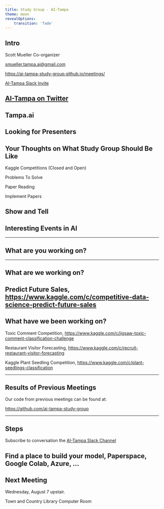 ```yaml
---
title: Study Group - AI-Tampa
theme: moon
revealOptions:
    transition: 'fade'
---
```

## Intro

Scott Mueller
Co-organizer

smueller.tampa.ai@gmail.com

https://ai-tampa-study-group.github.io/meetings/

[AI-Tampa Slack Invite](https://join.slack.com/t/ai-tampa/shared_invite/enQtNDAwOTE2NjM0MzU2LWM1YWUzMzNlNWFkODYzNTRlYTIzYTgzZTg4ODUwNWQ4M2Y0MjBhZTdmNzgxMWYxYTI1MTkxZTEzZTdkYjYzNDg)

[AI-Tampa on Twitter](https://twitter.com/AiTampa)
---
## Tampa.ai

Looking for Presenters
---
## Your Thoughts on What Study Group Should Be Like

Kaggle Competitions (Closed and Open)

Problems To Solve

Paper Reading

Implement Papers

Show and Tell
---
## Interesting Events in AI

---
## What are you working on?
---
## What are we working on?

Predict Future Sales, https://www.kaggle.com/c/competitive-data-science-predict-future-sales
---
## What have we been working on?

Toxic Comment Competition, https://www.kaggle.com/c/jigsaw-toxic-comment-classification-challenge

Restaurant Visitor Forecasting, https://www.kaggle.com/c/recruit-restaurant-visitor-forecasting

Kaggle Plant Seedling Competition, https://www.kaggle.com/c/plant-seedlings-classification

---
## Results of Previous Meetings

Our code from previous meetings can be found at:

https://github.com/ai-tampa-study-group

---
## Steps

Subscribe to conversation the [AI-Tampa Slack Channel](https://join.slack.com/t/ai-tampa/shared_invite/enQtMzcxOTQ2NjA2NTI5LTM1YzhiMzcyZGFhNGIzNDU3OTBlYTdkNzgxZTM1ODkzNDVjN2FhYmFkYmYzZjI1YmI0NDRmYzY1N2MzMzM2NTM)

Find a place to build your model, Paperspace, Google Colab, Azure, ...
---
## Next Meeting

Wednesday, August 7 upstair.

Town and Country Library Computer Room



